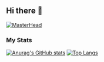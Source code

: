 ## Hi there 👋
[![MasterHead](https://wallpapercave.com/wp/wp3087413.jpg)](https://github.com/russoanto)
### My Stats
[![Anurag's GitHub stats](https://github-readme-stats.vercel.app/api?username=russoanto)](https://github.com/anuraghazra/github-readme-stats)
[![Top Langs](https://github-readme-stats.vercel.app/api/top-langs/?username=russoanto)](https://github.com/anuraghazra/github-readme-stats&layout=compact)


<!--
**russoanto/russoanto** is a ✨ _special_ ✨ repository because its `README.md` (this file) appears on your GitHub profile.

Here are some ideas to get you started:

- 🔭 I’m currently working on ...
- 🌱 I’m currently learning ...
- 👯 I’m looking to collaborate on ...
- 🤔 I’m looking for help with ...
- 💬 Ask me about ...
- 📫 How to reach me: ...
- 😄 Pronouns: ...
- ⚡ Fun fact: ...
-->
